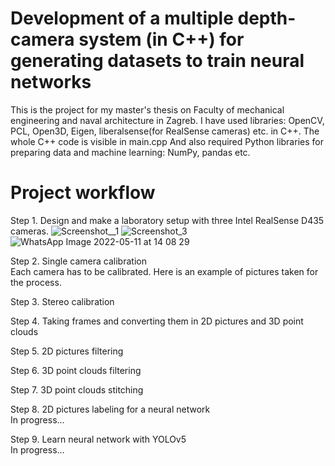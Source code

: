 # Development of a multiple depth-camera system (in C++) for generating datasets to train neural networks
This is the project for my master's thesis on Faculty of mechanical engineering and naval architecture in Zagreb. 
I have used libraries: OpenCV, PCL, Open3D, Eigen, liberalsense(for RealSense cameras) etc. in C++. The whole C++ code is visible in main.cpp
And also required Python libraries for preparing data and machine learning: NumPy, pandas etc.

# Project workflow

Step 1. Design and make a laboratory setup with three Intel RealSense D435 cameras.
![Screenshot__1](https://user-images.githubusercontent.com/96240235/167845597-a045333a-baa1-4c78-bd2a-e993177bfe81.png)
![Screenshot_3](https://user-images.githubusercontent.com/96240235/167845633-7793631e-af89-4836-9aa9-8ab96b884bf6.png)
![WhatsApp Image 2022-05-11 at 14 08 29](https://user-images.githubusercontent.com/96240235/167847945-50d6187c-d999-4552-99e9-e49f93237d7a.jpeg)



Step 2. Single camera calibration             
Each camera has to be calibrated. Here is an example of pictures taken for the process.


Step 3. Stereo calibration 

Step 4. Taking frames and converting them in 2D pictures and 3D point clouds

Step 5. 2D pictures filtering

Step 6. 3D point clouds filtering

Step 7. 3D point clouds stitching

Step 8. 2D pictures labeling for a neural network       
In progress...

Step 9. Learn neural network with YOLOv5  
In progress...
